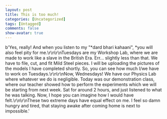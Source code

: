 ```yaml
---
layout: post
title: This is too much!
categories: [Uncategorized]
tags: [Untagged]
comments: false
show-avatar: true
---
```


b'Yes, really! And when you listen to my "*dard bhari kahaani", *you will also feel pity for me.\r\n\r\nTuesdays are my Workshop Lab, where we are made to work like a slave in the British Era. Err... slightly less than that. We have to file, cut, and fit Mild Steel pieces. I will be uploading the pictures of the models I have completed shortly. So, you can see how much I/we have to work on Tuesdays.\r\n\r\nNow, Wednesdays! We have our Physics Lab where whatever we do is negligible. Today was our demonstration class, where our teacher showed how to perform the experiments which we will be starting from next week. Sat for around 2 hours, and just listened to what he was talking. Now, I hope you can imagine how I would have felt.\r\n\r\nThese two extreme days have equal effect on me. I feel so damn hungry and tired, that staying awake after coming home is next to impossible.'